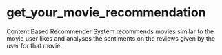 # get_your_movie_recommendation

Content Based Recommender System recommends movies similar to the movie user likes and analyses the sentiments on the reviews given by the user for that movie.

